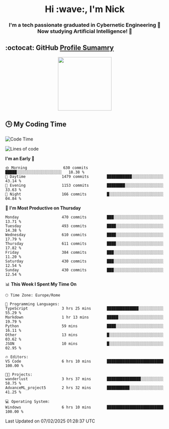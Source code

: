 <h1 align="center">Hi :wave:, I'm Nick</h1>

<h3 align="center">I'm a tech passionate graduated in Cybernetic Engineering 🤖<br>
Now studying Artificial Intelligence! 🧠</h3>


## :octocat: GitHub <a href="https://github.com/vn7n24fzkq/github-profile-summary-cards">Profile Sumamry</a>

<p align="center">
   <img style="height:170px;display:inline-block"  src="http://github-profile-summary-cards.vercel.app/api/cards/profile-details?username=CodeClimberNT&theme=github_dark" />
<!--    <img style="height:170px;display:inline-block"  src="http://github-profile-summary-cards.vercel.app/api/cards/repos-per-language?username=CodeClimberNT&theme=github_dark&exclude=" /> -->
</p>

 ## :clock3: My Coding Time 
 
<!--START_SECTION:waka-->
![Code Time](http://img.shields.io/badge/Code%20Time-449%20hrs%2029%20mins-blue)

![Lines of code](https://img.shields.io/badge/From%20Hello%20World%20I%27ve%20Written-4.3%20million%20lines%20of%20code-blue)

**I'm an Early 🐤** 

```text
🌞 Morning                630 commits         █████░░░░░░░░░░░░░░░░░░░░   18.38 % 
🌆 Daytime                1479 commits        ███████████░░░░░░░░░░░░░░   43.14 % 
🌃 Evening                1153 commits        ████████░░░░░░░░░░░░░░░░░   33.63 % 
🌙 Night                  166 commits         █░░░░░░░░░░░░░░░░░░░░░░░░   04.84 % 
```
📅 **I'm Most Productive on Thursday** 

```text
Monday                   470 commits         ███░░░░░░░░░░░░░░░░░░░░░░   13.71 % 
Tuesday                  493 commits         ████░░░░░░░░░░░░░░░░░░░░░   14.38 % 
Wednesday                610 commits         ████░░░░░░░░░░░░░░░░░░░░░   17.79 % 
Thursday                 611 commits         ████░░░░░░░░░░░░░░░░░░░░░   17.82 % 
Friday                   384 commits         ███░░░░░░░░░░░░░░░░░░░░░░   11.20 % 
Saturday                 430 commits         ███░░░░░░░░░░░░░░░░░░░░░░   12.54 % 
Sunday                   430 commits         ███░░░░░░░░░░░░░░░░░░░░░░   12.54 % 
```


📊 **This Week I Spent My Time On** 

```text
🕑︎ Time Zone: Europe/Rome

💬 Programming Languages: 
TypeScript               3 hrs 25 mins       ██████████████░░░░░░░░░░░   55.29 % 
Markdown                 1 hr 13 mins        █████░░░░░░░░░░░░░░░░░░░░   19.79 % 
Python                   59 mins             ████░░░░░░░░░░░░░░░░░░░░░   16.11 % 
Other                    13 mins             █░░░░░░░░░░░░░░░░░░░░░░░░   03.62 % 
JSON                     10 mins             █░░░░░░░░░░░░░░░░░░░░░░░░   02.95 % 

🔥 Editors: 
VS Code                  6 hrs 10 mins       █████████████████████████   100.00 % 

🐱‍💻 Projects: 
wanderlust               3 hrs 37 mins       ███████████████░░░░░░░░░░   58.75 % 
AdvanceML_project5       2 hrs 32 mins       ██████████░░░░░░░░░░░░░░░   41.25 % 

💻 Operating System: 
Windows                  6 hrs 10 mins       █████████████████████████   100.00 % 
```


 Last Updated on 07/02/2025 01:28:37 UTC
<!--END_SECTION:waka-->

